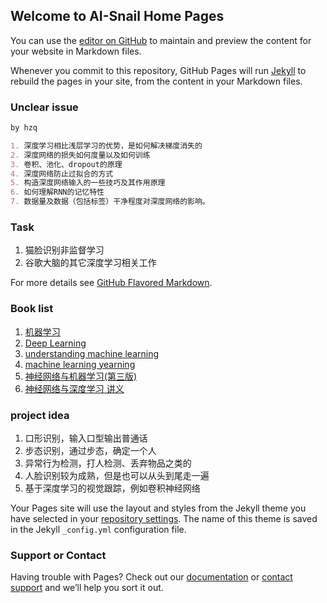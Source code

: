 ## Welcome to AI-Snail Home Pages

You can use the [editor on GitHub](https://github.com/ai-snail/lab/edit/master/README.md) to maintain and preview the content for your website in Markdown files.

Whenever you commit to this repository, GitHub Pages will run [Jekyll](https://jekyllrb.com/) to rebuild the pages in your site, from the content in your Markdown files.

### Unclear issue

```markdown
by hzq

1. 深度学习相比浅层学习的优势，是如何解决梯度消失的
2. 深度网络的损失如何度量以及如何训练
3. 卷积、池化、dropout的原理
4. 深度网络防止过拟合的方式
5. 构造深度网络输入的一些技巧及其作用原理
6. 如何理解RNN的记忆特性
7. 数据量及数据（包括标签）干净程度对深度网络的影响。
```
### Task
1. 猫脸识别非监督学习
2. 谷歌大脑的其它深度学习相关工作

For more details see [GitHub Flavored Markdown](https://guides.github.com/features/mastering-markdown/).

### Book list

1. [机器学习](https://book.douban.com/subject/26708119/)
2. [Deep Learning](https://github.com/exacity/deeplearningbook-chinese)
3. [understanding machine learning](https://book.douban.com/subject/25737750/)
4. [machine learning yearning](http://www.mlyearning.org/)
5. [神经网络与机器学习(第三版)](https://book.douban.com/subject/5952531/)
6. [神经网络与深度学习 讲义](http://download.csdn.net/detail/zkyliufeng/9353123)

### project idea
1. 口形识别，输入口型输出普通话
2. 步态识别，通过步态，确定一个人
3. 异常行为检测，打人检测、丢弃物品之类的
4. 人脸识别较为成熟，但是也可以从头到尾走一遍
5. 基于深度学习的视觉跟踪，例如卷积神经网络

Your Pages site will use the layout and styles from the Jekyll theme you have selected in your [repository settings](https://github.com/ai-snail/lab/settings). The name of this theme is saved in the Jekyll `_config.yml` configuration file.

### Support or Contact

Having trouble with Pages? Check out our [documentation](https://help.github.com/categories/github-pages-basics/) or [contact support](https://github.com/contact) and we’ll help you sort it out.
